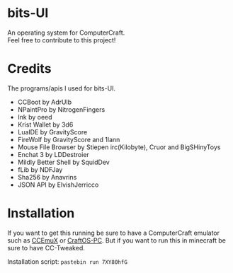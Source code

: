 # bits-UI
An operating system for ComputerCraft.<br>
Feel free to contribute to this project!

# Credits
The programs/apis I used for bits-UI.

- CCBoot by AdrUlb
- NPaintPro by NitrogenFingers
- Ink by oeed
- Krist Wallet by 3d6
- LuaIDE by GravityScore
- FireWolf by GravityScore and 1lann
- Mouse File Browser by Stiepen irc(Kilobyte), Cruor and BigSHinyToys
- Enchat 3 by LDDestroier
- Mildly Better Shell by SquidDev
- fLib by NDFJay
- Sha256 by Anavrins
- JSON API by ElvishJerricco

# Installation
If you want to get this running be sure to have a ComputerCraft emulator such as <a href="https://emux.cc/">CCEmuX</a> or <a href="https://www.craftos-pc.cc/">CraftOS-PC</a>. But if you want to run this in minecraft be sure to have CC-Tweaked.

Installation script: `pastebin run 7XY80hfG`
